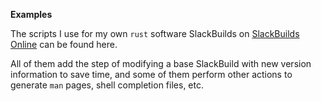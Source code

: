 **Examples**

The scripts I use for my own `rust` software SlackBuilds on [SlackBuilds Online](https://slackbuilds.org) can be found here.

All of them add the step of modifying a base SlackBuild with new version information to save time, and some of them perform other actions to generate `man` pages, shell completion files, etc.

